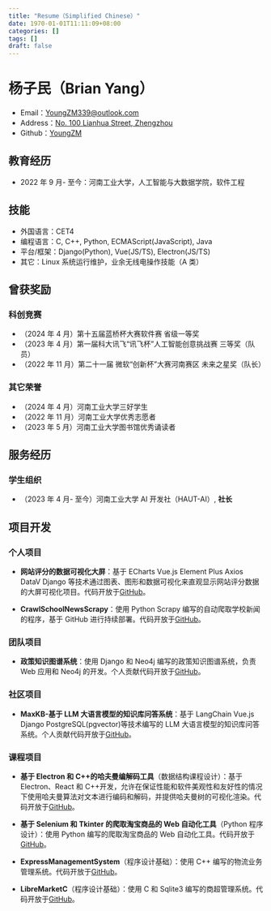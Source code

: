 ```yaml
---
title: "Resume（Simplified Chinese）"
date: 1970-01-01T11:11:09+08:00
categories: []
tags: []
draft: false
---
```


# 杨子民（Brian Yang）

- Email：<a href=mailto:YoungZM339@outlook.com>YoungZM339@outlook.com</a>
- Address：[No. 100 Lianhua Street, Zhengzhou](https://www.google.com/maps/place/Henan+University+of+Technology/@34.829495,113.5491401,17z)
- Github：[YoungZM](https://github.com/youngzm339)

## 教育经历

- 2022 年 9 月- 至今：河南工业大学，人工智能与大数据学院，软件工程

## 技能

- 外国语言：CET4
- 编程语言：C, C++, Python, ECMAScript(JavaScript), Java
- 平台/框架：Django(Python), Vue(JS/TS), Electron(JS/TS)
- 其它：Linux 系统运行维护，业余无线电操作技能（A 类）

## 曾获奖励

### 科创竞赛

- （2024 年 4 月）第十五届蓝桥杯大赛软件赛 省级一等奖
- （2023 年 4 月）第一届科大讯飞“讯飞杯”人工智能创意挑战赛 三等奖（队员）
- （2022 年 11 月）第二十一届 微软“创新杯”大赛河南赛区 未来之星奖（队长）

### 其它荣誉

- （2024 年 4 月）河南工业大学三好学生
- （2022 年 11 月）河南工业大学优秀志愿者
- （2023 年 5 月）河南工业大学图书馆优秀诵读者

## 服务经历

### 学生组织

- （2023 年 4 月- 至今）河南工业大学 AI 开发社（HAUT-AI）, **社长**

## 项目开发

### 个人项目

- **网站评分的数据可视化大屏**：基于 ECharts Vue.js Element Plus Axios DataV Django 等技术通过图表、图形和数据可视化来直观显示网站评分数据的大屏可视化项目。代码开放于[GitHub](https://github.com/youngzm339/Data-Visualization-Dashboard-for-Website-Scoring)。

- **CrawlSchoolNewsScrapy**：使用 Python Scrapy 编写的自动爬取学校新闻的程序，基于 GitHub 进行持续部署。代码开放于[GitHub](https://github.com/youngzm339/CrawlSchoolNewsScrapy)。

### 团队项目

- **政策知识图谱系统**：使用 Django 和 Neo4j 编写的政策知识图谱系统，负责 Web 应用和 Neo4j 的开发。个人贡献代码开放于[GitHub](https://github.com/youngzm339/government-policy-knowledge-graph)。

### 社区项目

- **MaxKB-基于 LLM 大语言模型的知识库问答系统**：基于 LangChain Vue.js Django PostgreSQL(pgvector)等技术编写的 LLM 大语言模型的知识库问答系统。个人贡献代码开放于[GitHub](https://github.com/1Panel-dev/MaxKB/pulls/youngzm339)。

### 课程项目

- **基于 Electron 和 C++的哈夫曼编解码工具**（数据结构课程设计）：基于 Electron、React 和 C++开发，允许在保证性能和软件美观性和友好性的情况下使用哈夫曼算法对文本进行编码和解码，并提供哈夫曼树的可视化渲染。代码开放于[GitHub](https://github.com/youngzm339/huffman-coding)。

- **基于 Selenium 和 Tkinter 的爬取淘宝商品的 Web 自动化工具**（Python 程序设计）：使用 Python 编写的爬取淘宝商品的 Web 自动化工具。代码开放于[GitHub](https://github.com/youngzm339/taobao-crawler-selenium)。

- **ExpressManagementSystem**（程序设计基础）：使用 C++ 编写的物流业务管理系统。代码开放于[GitHub](https://github.com/youngzm339/ExpressManagementSystem)。

- **LibreMarketC**（程序设计基础）：使用 C 和 Sqlite3 编写的商超管理系统。代码开放于[GitHub](https://github.com/youngzm339/LibreMarketC)。
